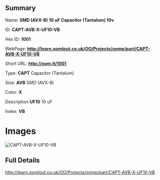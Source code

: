 

## Summary
 
Name: __SMD (AVX-B) 10 uF Capacitor (Tantalum) 10v__

ID: __CAPT-AVB-X-UF10-VB__

Hex ID: __1001__

WebPage: __http://learn.oomlout.co.uk/OO/Projects/oomp/part/CAPT-AVB-X-UF10-VB__

Short URL: __http://oom.lt/1001__


Type: __CAPT__ Capacitor (Tantalum) 

Size: __AVB__ SMD (AVX-B) 

Color: __X__  

Description __UF10__ 10 uF 

Index: __VB__


 # Images
![CAPT-AVB-X-UF10-VB](http://oomlout.com/oomp-gen/parts/CAPT-AVB-X-UF10-VB/CAPT-AVB-X-UF10-VB_420.jpg)



 ## Full Details

 http://learn.oomlout.co.uk/OO/Projects/oomp/part/CAPT-AVB-X-UF10-VB














